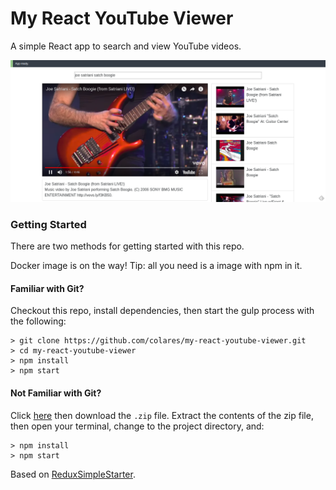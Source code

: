 # My React YouTube Viewer

A simple React app to search and view YouTube videos.

![React YouTube Viewer](docs/react-youtube-viewer-screenshot.png "React YouTube Viewer searching for 'joe satriani satch boogie', selecting the video and playing")

### Getting Started

There are two methods for getting started with this repo.

Docker image is on the way! Tip: all you need is a image with npm in it.

#### Familiar with Git?
Checkout this repo, install dependencies, then start the gulp process with the following:

```
> git clone https://github.com/colares/my-react-youtube-viewer.git
> cd my-react-youtube-viewer
> npm install
> npm start
```

#### Not Familiar with Git?
Click [here](https://github.com/colares/my-react-youtube-viewer/releases) then download the ```.zip``` file.  Extract the contents of the zip file, then open your terminal, change to the project directory, and:

```
> npm install
> npm start
```

Based on [ReduxSimpleStarter](https://github.com/StephenGrider/ReduxSimpleStarter).
